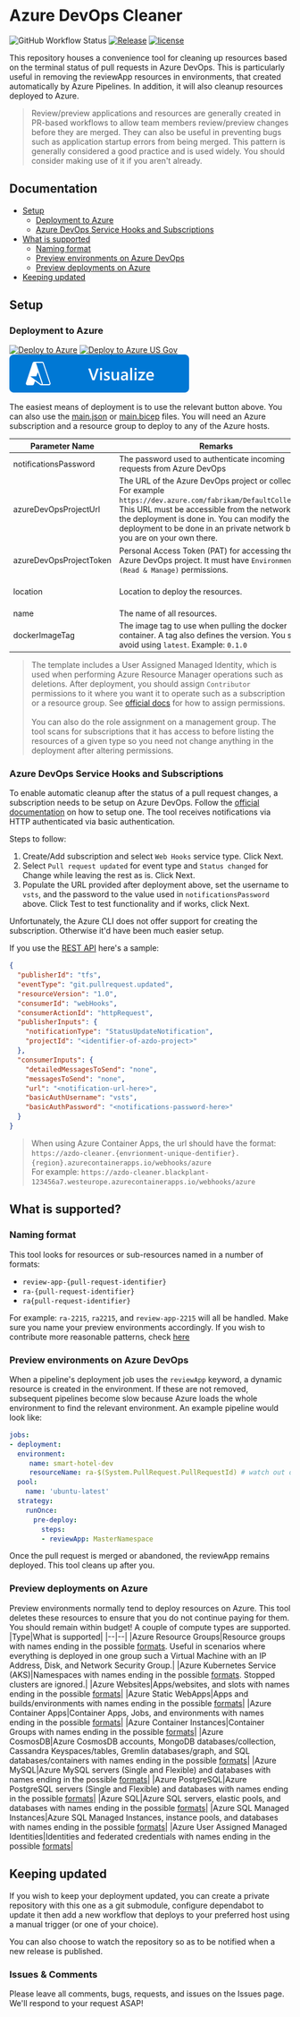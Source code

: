 # Azure DevOps Cleaner

![GitHub Workflow Status](https://img.shields.io/github/actions/workflow/status/tinglesoftware/azure-devops-cleaner/build.yml?branch=main&style=flat-square)
[![Release](https://img.shields.io/github/release/tinglesoftware/azure-devops-cleaner.svg?style=flat-square)](https://github.com/tinglesoftware/azure-devops-cleaner/releases/latest)
[![license](https://img.shields.io/github/license/tinglesoftware/azure-devops-cleaner.svg?style=flat-square)](LICENSE)

This repository houses a convenience tool for cleaning up resources based on the terminal status of pull requests in Azure DevOps. This is particularly useful in removing the reviewApp resources in environments, that created automatically by Azure Pipelines. In addition, it will also cleanup resources deployed to Azure.

> Review/preview applications and resources are generally created in PR-based workflows to allow team members review/preview changes before they are merged. They can also be useful in preventing bugs such as application startup errors from being merged. This pattern is generally considered a good practice and is used widely. You should consider making use of it if you aren't already.

## Documentation

- [Setup](#setup)
  - [Deployment to Azure](#deployment-to-azure)
  - [Azure DevOps Service Hooks and Subscriptions](#azure-devops-service-hooks-and-subscriptions)
- [What is supported](#what-is-supported)
  - [Naming format](#naming-format)
  - [Preview environments on Azure DevOps](#preview-environments-on-azure-devops)
  - [Preview deployments on Azure](#preview-deployments-on-azure)
- [Keeping updated](#keeping-updated)

## Setup

### Deployment to Azure

[![Deploy to Azure](https://aka.ms/deploytoazurebutton)](https://portal.azure.com/#create/Microsoft.Template/uri/https%3A%2F%2Fraw.githubusercontent.com%2Ftinglesoftware%2Fazure-devops-cleaner%2Fmain%2Fmain.json)
[![Deploy to Azure US Gov](https://aka.ms/deploytoazuregovbutton)](https://portal.azure.us/#create/Microsoft.Template/uri/https%3A%2F%2Fraw.githubusercontent.com%2Ftinglesoftware%2Fazure-devops-cleaner%2Fmain%2Fmain.json)
[![Visualize](https://raw.githubusercontent.com/Azure/azure-quickstart-templates/master/1-CONTRIBUTION-GUIDE/images/visualizebutton.svg?sanitize=true)](http://armviz.io/#/?load=https%3A%2F%2Fraw.githubusercontent.com%2Ftinglesoftware%2Fazure-devops-cleaner%2Fmain%2Fmain.json)

The easiest means of deployment is to use the relevant button above. You can also use the [main.json](/main.json) or [main.bicep](/main.bicep) files. You will need an Azure subscription and a resource group to deploy to any of the Azure hosts.

|Parameter Name|Remarks|Required|Default|
|--|--|--|--|
|notificationsPassword|The password used to authenticate incoming requests from Azure DevOps|Yes|**none**|
|azureDevOpsProjectUrl|The URL of the Azure DevOps project or collection. For example `https://dev.azure.com/fabrikam/DefaultCollection`. This URL must be accessible from the network that the deployment is done in. You can modify the deployment to be done in an private network but you are on your own there.|Yes|**none**|
|azureDevOpsProjectToken|Personal Access Token (PAT) for accessing the Azure DevOps project. It must have `Environment (Read & Manage)` permissions.|Yes|**none**|
|location|Location to deploy the resources.|No|&lt;resource-group-location&gt;|
|name|The name of all resources.|No|`azdo-cleaner`|
|dockerImageTag|The image tag to use when pulling the docker container. A tag also defines the version. You should avoid using `latest`. Example: `0.1.0`|No|&lt;version-downloaded&gt;|

> The template includes a User Assigned Managed Identity, which is used when performing Azure Resource Manager operations such as deletions. After deployment, you should assign `Contributor` permissions to it where you want it to operate such as a subscription or a resource group. See [official docs](https://learn.microsoft.com/en-us/azure/role-based-access-control/role-assignments-portal-managed-identity#user-assigned-managed-identity) for how to assign permissions.<br/><br/> You can also do the role assignment on a management group. The tool scans for subscriptions that it has access to before listing the resources of a given type so you need not change anything in the deployment after altering permissions.

### Azure DevOps Service Hooks and Subscriptions

To enable automatic cleanup after the status of a pull request changes, a subscription needs to be setup on Azure DevOps. Follow the [official documentation](https://learn.microsoft.com/en-us/azure/devops/service-hooks/services/webhooks?view=azure-devops) on how to setup one. The tool receives notifications via HTTP authenticated via basic authentication.

Steps to follow:

1. Create/Add subscription and select `Web Hooks` service type. Click Next.
2. Select `Pull request updated` for event type and `Status changed` for Change while leaving the rest as is. Click Next.
3. Populate the URL provided after deployment above, set the username to `vsts`, and the password to the value used in `notificationsPassword` above. Click Test to test functionality and if works, click Next.

Unfortunately, the Azure CLI does not offer support for creating the subscription. Otherwise it'd have been much easier setup.

If you use the [REST API](https://learn.microsoft.com/en-us/rest/api/azure/devops/hooks/subscriptions/create?view=azure-devops-rest-7.0) here's a sample:

```json
{
  "publisherId": "tfs",
  "eventType": "git.pullrequest.updated",
  "resourceVersion": "1.0",
  "consumerId": "webHooks",
  "consumerActionId": "httpRequest",
  "publisherInputs": {
    "notificationType": "StatusUpdateNotification",
    "projectId": "<identifier-of-azdo-project>"
  },
  "consumerInputs": {
    "detailedMessagesToSend": "none",
    "messagesToSend": "none",
    "url": "<notification-url-here>",
    "basicAuthUsername": "vsts",
    "basicAuthPassword": "<notifications-password-here>"
  }
}
```

> When using Azure Container Apps, the url should have the format:<br/>`https://azdo-cleaner.{envrionment-unique-dentifier}.{region}.azurecontainerapps.io/webhooks/azure`<br/>For example: `https://azdo-cleaner.blackplant-123456a7.westeurope.azurecontainerapps.io/webhooks/azure`

## What is supported?

### Naming format

This tool looks for resources or sub-resources named in a number of formats:

- `review-app-{pull-request-identifier}`
- `ra-{pull-request-identifier}`
- `ra{pull-request-identifier}`

For example: `ra-2215`, `ra2215`, and `review-app-2215` will all be handled. Make sure you name your preview environments accordingly. If you wish to contribute more reasonable patterns, check [here](https://github.com/tinglesoftware/azure-devops-cleaner/blob/7e21f338f78f6af634d8aa35d39542455c55415b/Tingle.AzdoCleaner/AzdoEventHandler.cs#L100)

### Preview environments on Azure DevOps

When a pipeline's deployment job uses the `reviewApp` keyword, a dynamic resource is created in the environment. If these are not removed, subsequent pipelines become slow because Azure loads the whole environment to find the relevant environment. An example pipeline would look like:

```yml
jobs:
- deployment:
  environment:
     name: smart-hotel-dev
     resourceName: ra-$(System.PullRequest.PullRequestId) # watch out on the naming format here
  pool:
    name: 'ubuntu-latest'
  strategy:
    runOnce:
      pre-deploy:
        steps:
        - reviewApp: MasterNamespace
```

Once the pull request is merged or abandoned, the reviewApp remains deployed. This tool cleans up after you.

### Preview deployments on Azure

Preview environments normally tend to deploy resources on Azure. This tool deletes these resources to ensure that you do not continue paying for them. You should remain within budget!
A couple of compute types are supported.
|Type|What is supported|
|--|--|
|Azure Resource Groups|Resource groups with names ending in the possible [formats](#naming-format). Useful in scenarios where everything is deployed in one group such a Virtual Machine with an IP Address, Disk, and Network Security Group.|
|Azure Kubernetes Service (AKS)|Namespaces with names ending in the possible [formats](#naming-format). Stopped clusters are ignored.|
|Azure Websites|Apps/websites, and slots with names ending in the possible [formats](#naming-format)|
|Azure Static WebApps|Apps and builds/environments with names ending in the possible [formats](#naming-format)|
|Azure Container Apps|Container Apps, Jobs, and environments with names ending in the possible [formats](#naming-format)|
|Azure Container Instances|Container Groups with names ending in the possible [formats](#naming-format)|
|Azure CosmosDB|Azure CosmosDB accounts, MongoDB databases/collection, Cassandra Keyspaces/tables, Gremlin databases/graph, and SQL databases/containers with names ending in the possible [formats](#naming-format)|
|Azure MySQL|Azure MySQL servers (Single and Flexible) and databases with names ending in the possible [formats](#naming-format)|
|Azure PostgreSQL|Azure PostgreSQL servers (Single and Flexible) and databases with names ending in the possible [formats](#naming-format)|
|Azure SQL|Azure SQL servers, elastic pools, and databases with names ending in the possible [formats](#naming-format)|
|Azure SQL Managed Instances|Azure SQL Managed Instances, instance pools, and databases with names ending in the possible [formats](#naming-format)|
|Azure User Assigned Managed Identities|Identities and federated credentials with names ending in the possible [formats](#naming-format)|

## Keeping updated

If you wish to keep your deployment updated, you can create a private repository with this one as a git submodule, configure dependabot to update it then add a new workflow that deploys to your preferred host using a manual trigger (or one of your choice).

You can also choose to watch the repository so as to be notified when a new release is published.

### Issues &amp; Comments

Please leave all comments, bugs, requests, and issues on the Issues page. We'll respond to your request ASAP!
